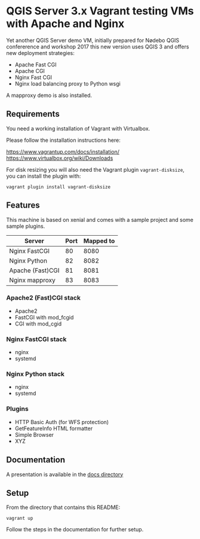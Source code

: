# QGIS Server 3.x Vagrant testing VMs with Apache and Nginx

Yet another QGIS Server demo VM, initially prepared for Nødebo QGIS 
confererence and workshop 2017 this new version uses QGIS 3
and offers new deployment strategies:

+ Apache Fast CGI
+ Apache CGI
+ Nginx Fast CGI
+ Nginx load balancing proxy to Python wsgi

A mapproxy demo is also installed.

## Requirements

You need a working installation of Vagrant with Virtualbox.

Please follow the installation instructions here:

https://www.vagrantup.com/docs/installation/
https://www.virtualbox.org/wiki/Downloads

For disk resizing you will also need the Vagrant plugin `vagrant-disksize`, you can install the plugin with:

    vagrant plugin install vagrant-disksize


## Features

This machine is based on xenial and comes with a sample project and some sample plugins.


| Server            | Port       | Mapped to |
|---                |---         |---        |
| Nginx FastCGI     | 80         | 8080      |
| Nginx Python      | 82         | 8082      |
| Apache (Fast)CGI  | 81         | 8081      |
| Nginx mapproxy    | 83         | 8083      |


### Apache2 (Fast)CGI stack

- Apache2
- FastCGI with mod_fcgid
- CGI with mod_cgid

### Nginx FastCGI stack

- nginx
- systemd

### Nginx Python stack

- nginx
- systemd

### Plugins

- HTTP Basic Auth (for WFS protection)
- GetFeatureInfo HTML formatter
- Simple Browser
- XYZ

## Documentation

A presentation is available in the [docs directory](docs/index.rst)

## Setup

From the directory that contains this README:

```
vagrant up
```

Follow the steps in the documentation for further setup.



